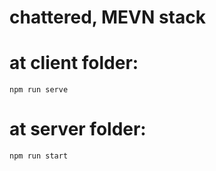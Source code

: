 # chattered, MEVN stack

# at client folder:

`npm run serve`

# at server folder: 

`npm run start`
